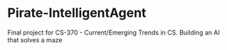 # Pirate-IntelligentAgent
Final project for CS-370 - Current/Emerging Trends in CS. Building an AI that solves a maze
